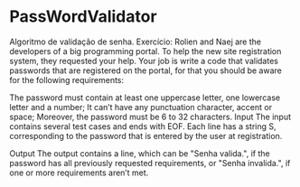 # PassWordValidator
Algoritmo de validação de senha.
Exercício:
Rolien and Naej are the developers of a big programming portal. To help the new site registration system, they requested your help. Your job is write a code that validates passwords that are registered on the portal, for that you should be aware for the following requirements:

The password must contain at least one uppercase letter, one lowercase letter and a number;
It can’t have any punctuation character, accent or space;
Moreover, the password must be 6 to 32 characters.
Input
The input contains several test cases and ends with EOF. Each line has a string S, corresponding to the password that is entered by the user at registration.

Output
The output contains a line, which can be "Senha valida.", if the password has all previously requested requirements, or "Senha invalida.", if one or more requirements aren’t met.
